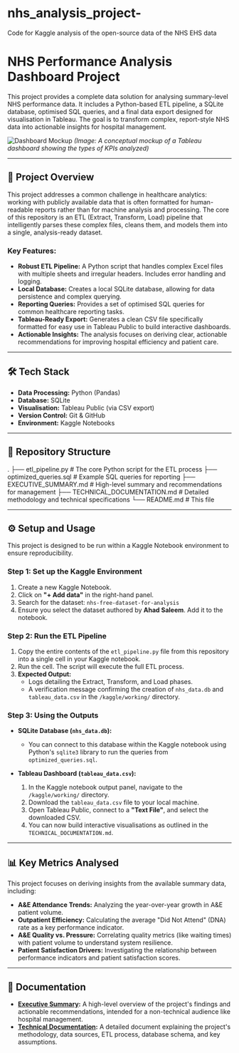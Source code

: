 # nhs_analysis_project-
Code for Kaggle analysis of the open-source data of the NHS EHS data

# NHS Performance Analysis Dashboard Project

This project provides a complete data solution for analysing summary-level NHS performance data. It includes a Python-based ETL pipeline, a SQLite database, optimised SQL queries, and a final data export designed for visualisation in Tableau. The goal is to transform complex, report-style NHS data into actionable insights for hospital management.

![Dashboard Mockup](dashboard1.png)
*(Image: A conceptual mockup of a Tableau dashboard showing the types of KPIs analyzed)*

---

## 🚀 Project Overview

This project addresses a common challenge in healthcare analytics: working with publicly available data that is often formatted for human-readable reports rather than for machine analysis and processing. The core of this repository is an ETL (Extract, Transform, Load) pipeline that intelligently parses these complex files, cleans them, and models them into a single, analysis-ready dataset.

### Key Features:

*   **Robust ETL Pipeline:** A Python script that handles complex Excel files with multiple sheets and irregular headers. Includes error handling and logging.
*   **Local Database:** Creates a local SQLite database, allowing for data persistence and complex querying.
*   **Reporting Queries:** Provides a set of optimised SQL queries for common healthcare reporting tasks.
*   **Tableau-Ready Export:** Generates a clean CSV file specifically formatted for easy use in Tableau Public to build interactive dashboards.
*   **Actionable Insights:** The analysis focuses on deriving clear, actionable recommendations for improving hospital efficiency and patient care.

---

## 🛠️ Tech Stack

*   **Data Processing:** Python (Pandas)
*   **Database:** SQLite
*   **Visualisation:** Tableau Public (via CSV export)
*   **Version Control:** Git & GitHub
*   **Environment:** Kaggle Notebooks

---

## 📂 Repository Structure

.
├── etl_pipeline.py # The core Python script for the ETL process
├── optimized_queries.sql # Example SQL queries for reporting
├── EXECUTIVE_SUMMARY.md # High-level summary and recommendations for management
├── TECHNICAL_DOCUMENTATION.md # Detailed methodology and technical specifications
└── README.md # This file



---

## ⚙️ Setup and Usage

This project is designed to be run within a Kaggle Notebook environment to ensure reproducibility.

### Step 1: Set up the Kaggle Environment

1.  Create a new Kaggle Notebook.
2.  Click on **"+ Add data"** in the right-hand panel.
3.  Search for the dataset: `nhs-free-dataset-for-analysis`
4.  Ensure you select the dataset authored by **Ahad Saleem**. Add it to the notebook.

### Step 2: Run the ETL Pipeline

1.  Copy the entire contents of the `etl_pipeline.py` file from this repository into a single cell in your Kaggle notebook.
2.  Run the cell. The script will execute the full ETL process.
3.  **Expected Output:**
    *   Logs detailing the Extract, Transform, and Load phases.
    *   A verification message confirming the creation of `nhs_data.db` and `tableau_data.csv` in the `/kaggle/working/` directory.

### Step 3: Using the Outputs

*   **SQLite Database (`nhs_data.db`):**
    *   You can connect to this database within the Kaggle notebook using Python's `sqlite3` library to run the queries from `optimized_queries.sql`.

*   **Tableau Dashboard (`tableau_data.csv`):**
    1.  In the Kaggle notebook output panel, navigate to the `/kaggle/working/` directory.
    2.  Download the `tableau_data.csv` file to your local machine.
    3.  Open Tableau Public, connect to a **"Text File"**, and select the downloaded CSV.
    4.  You can now build interactive visualisations as outlined in the `TECHNICAL_DOCUMENTATION.md`.

---

## 📊 Key Metrics Analysed

This project focuses on deriving insights from the available summary data, including:

*   **A&E Attendance Trends:** Analyzing the year-over-year growth in A&E patient volume.
*   **Outpatient Efficiency:** Calculating the average "Did Not Attend" (DNA) rate as a key performance indicator.
*   **A&E Quality vs. Pressure:** Correlating quality metrics (like waiting times) with patient volume to understand system resilience.
*   **Patient Satisfaction Drivers:** Investigating the relationship between performance indicators and patient satisfaction scores.

---

## 📄 Documentation

*   **[Executive Summary](./EXECUTIVE_SUMMARY.md):** A high-level overview of the project's findings and actionable recommendations, intended for a non-technical audience like hospital management.
*   **[Technical Documentation](./TECHNICAL_DOCUMENTATION.md):** A detailed document explaining the project's methodology, data sources, ETL process, database schema, and key assumptions.
